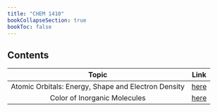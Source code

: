 ```yaml
---
title: "CHEM 1410"
bookCollapseSection: true
bookToc: false
---
```


## Contents

|Topic|Link|
|:--:|:--:|
|Atomic Orbitals: Energy, Shape and Electron Density|[here](/notes/chem1410/atomic-orbitals-energy-shape-and-electron-density)|
|Color of Inorganic Molecules|[here](/notes/chem1410/color-of-inorganic-molecules)|
